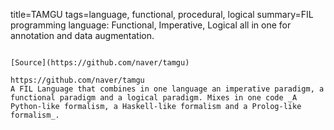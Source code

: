 title=TAMGU
tags=language, functional, procedural, logical
summary=FIL programming language: Functional, Imperative, Logical all in one for annotation and data augmentation.
~~~~~~

[Source](https://github.com/naver/tamgu)

https://github.com/naver/tamgu
A FIL Language that combines in one language an imperative paradigm, a functional paradigm and a logical paradigm. Mixes in one code _A Python-like formalism, a Haskell-like formalism and a Prolog-like formalism_.
